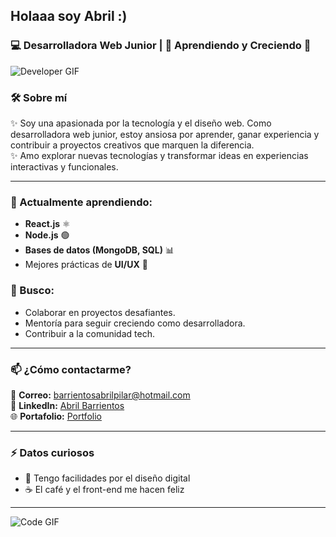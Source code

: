 ## Holaaa soy Abril :)
### 💻 Desarrolladora Web Junior | 🌱 Aprendiendo y Creciendo 🚀
![Developer GIF](https://i.giphy.com/media/v1.Y2lkPTc5MGI3NjExOTg2aDNhOHFvcnd0ejUyZHBhdGs4dXRmN2MwbGFxaWszMHNudGp0eSZlcD12MV9pbnRlcm5hbF9naWZfYnlfaWQmY3Q9Zw/gi84IkFRzwube/giphy.gif)
### 🛠 Sobre mí  
✨ Soy una apasionada por la tecnología y el diseño web. Como desarrolladora web junior, estoy ansiosa por aprender, ganar experiencia y contribuir a proyectos creativos que marquen la diferencia.  
✨ Amo explorar nuevas tecnologías y transformar ideas en experiencias interactivas y funcionales.  

---

### 🌱 Actualmente aprendiendo:  
- **React.js** ⚛️  
- **Node.js** 🟢  
- **Bases de datos (MongoDB, SQL)** 📊  
- Mejores prácticas de **UI/UX** 🎨  

### 🤝 Busco:  
- Colaborar en proyectos desafiantes.  
- Mentoría para seguir creciendo como desarrolladora.  
- Contribuir a la comunidad tech.  

---

### 📫 ¿Cómo contactarme?  
📧 **Correo:** [barrientosabrilpilar@hotmail.com](mailto:barrientosabrilpilar@hotmail.com)  
💼 **LinkedIn:** [Abril Barrientos](https://www.linkedin.com/in/abrilbarrientos)  
🌐 **Portafolio:** [Portfolio](https://portfolio-abril-arrientos.vercel.app)  

---

### ⚡ Datos curiosos  
- 🎨 Tengo facilidades por el diseño digital
- ☕ El café y el front-end me hacen feliz 

---

![Code GIF](https://i.giphy.com/media/v1.Y2lkPTc5MGI3NjExNGV3djhrYzMxNW53M21kZHRla2xvdzJuOWVqczQycGF2Z3dsY29rdSZlcD12MV9pbnRlcm5hbF9naWZfYnlfaWQmY3Q9Zw/43dGMqNRz3OvCstJOs/giphy.gif)

<!--
**AbrilBarrientos/AbrilBarrientos** is a ✨ _special_ ✨ repository because its `README.md` (this file) appears on your GitHub profile.

Here are some ideas to get you started:

- 🔭 I’m currently working on ...
- 🌱 I’m currently learning ...
- 👯 I’m looking to collaborate on ...
- 🤔 I’m looking for help with ...
- 💬 Ask me about ...
- 📫 How to reach me: ...
- 😄 Pronouns: ...
- ⚡ Fun fact: ...
-->

